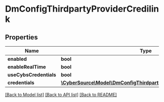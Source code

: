 # DmConfigThirdpartyProviderCredilink

## Properties
Name | Type | Description | Notes
------------ | ------------- | ------------- | -------------
**enabled** | **bool** |  | [optional] 
**enableRealTime** | **bool** |  | [optional] 
**useCybsCredentials** | **bool** |  | [optional] 
**credentials** | [**\CyberSource\Model\DmConfigThirdpartyProviderCredilinkCredentials**](DmConfigThirdpartyProviderCredilinkCredentials.md) |  | [optional] 

[[Back to Model list]](../README.md#documentation-for-models) [[Back to API list]](../README.md#documentation-for-api-endpoints) [[Back to README]](../README.md)


